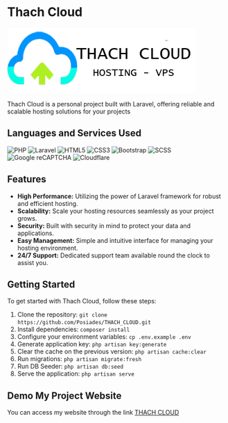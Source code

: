 # Thach Cloud

![Thach Cloud Logo](public/images/logo_readme.png)

Thach Cloud is a personal project built with Laravel, offering reliable and scalable hosting solutions for your projects

## Languages and Services Used

![PHP](https://img.shields.io/badge/-PHP-777BB4?style=for-the-badge&logo=php&logoColor=white)
![Laravel](https://img.shields.io/badge/-Laravel-FF2D20?style=for-the-badge&logo=laravel&logoColor=white)
![HTML5](https://img.shields.io/badge/-HTML5-E34F26?style=for-the-badge&logo=html5&logoColor=white)
![CSS3](https://img.shields.io/badge/-CSS3-1572B6?style=for-the-badge&logo=css3&logoColor=white)
![Bootstrap](https://img.shields.io/badge/Bootstrap-563D7C?style=for-the-badge&logo=bootstrap&logoColor=white)
![SCSS](https://img.shields.io/badge/-SCSS-CC6699?style=for-the-badge&logo=sass&logoColor=white)
![Google reCAPTCHA](https://img.shields.io/badge/-Google%20reCAPTCHA-4285F4?style=for-the-badge&logo=google&logoColor=white)
![Cloudflare](https://img.shields.io/badge/-Cloudflare-F38020?style=for-the-badge&logo=cloudflare&logoColor=white)

## Features

- **High Performance:** Utilizing the power of Laravel framework for robust and efficient hosting.
- **Scalability:** Scale your hosting resources seamlessly as your project grows.
- **Security:** Built with security in mind to protect your data and applications.
- **Easy Management:** Simple and intuitive interface for managing your hosting environment.
- **24/7 Support:** Dedicated support team available round the clock to assist you.

## Getting Started

To get started with Thach Cloud, follow these steps:

1. Clone the repository: `git clone https://github.com/Posiades/THACH_CLOUD.git`
2. Install dependencies: `composer install`
3. Configure your environment variables: `cp .env.example .env`
4. Generate application key: `php artisan key:generate`
5. Clear the cache on the previous version: `php artisan cache:clear`
6. Run migrations: `php artisan migrate:fresh`
7. Run DB Seeder: `php artisan db:seed`
8. Serve the application: `php artisan serve`

## Demo My Project Website

You can access my website through the link [THACH CLOUD](https://nguyenngocthach.id.vn/)

